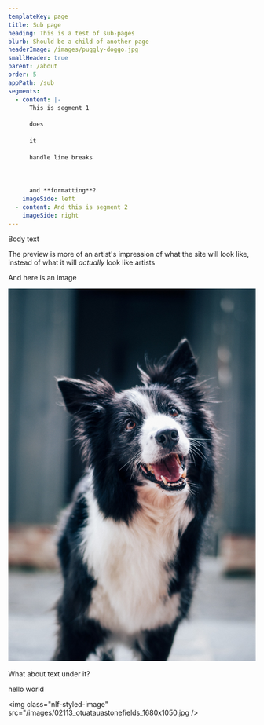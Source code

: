 ```yaml
---
templateKey: page
title: Sub page
heading: This is a test of sub-pages
blurb: Should be a child of another page
headerImage: /images/puggly-doggo.jpg
smallHeader: true
parent: /about
order: 5
appPath: /sub
segments:
  - content: |-
      This is segment 1

      does

      it

      handle line breaks



      and **formatting**?
    imageSide: left
  - content: And this is segment 2
    imageSide: right
---
```

Body text

The preview is more of an artist's impression of what the site will look like, instead of what it will _actually_ look like.artists

And here is an image

![Happy doggo](/images/happy-doggo.jpg 'Happy doggo')

What about text under it?

<div class="something">hello world</div>



<img class="nlf-styled-image" src="/images/02113_otuatauastonefields_1680x1050.jpg />

